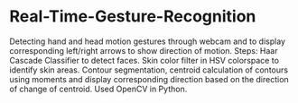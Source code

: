 # Real-Time-Gesture-Recognition
Detecting hand and head motion gestures through webcam and to display corresponding left/right arrows to show direction of motion.
Steps: Haar Cascade Classifier to detect faces. Skin color filter in HSV colorspace to identify skin areas. Contour segmentation, centroid calculation of contours using moments and display corresponding direction based on the direction of change of centroid.
Used OpenCV in Python. 
